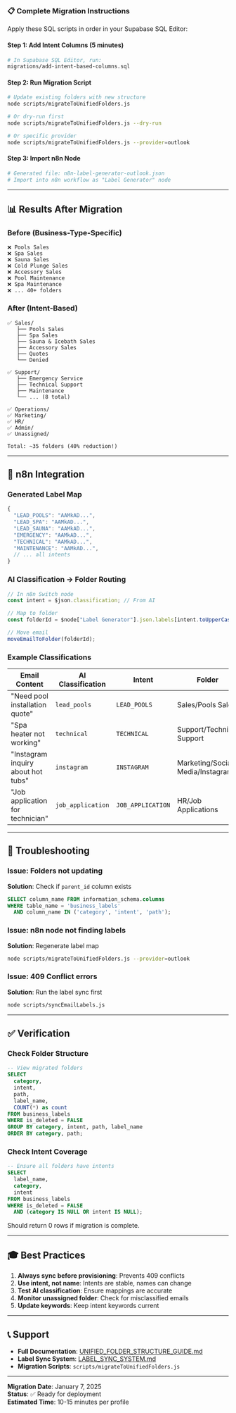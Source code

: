 ### 📋 Complete Migration Instructions

Apply these SQL scripts in order in your Supabase SQL Editor:

#### Step 1: Add Intent Columns (5 minutes)
```bash
# In Supabase SQL Editor, run:
migrations/add-intent-based-columns.sql
```

#### Step 2: Run Migration Script
```bash
# Update existing folders with new structure
node scripts/migrateToUnifiedFolders.js

# Or dry-run first
node scripts/migrateToUnifiedFolders.js --dry-run

# Or specific provider
node scripts/migrateToUnifiedFolders.js --provider=outlook
```

#### Step 3: Import n8n Node
```bash
# Generated file: n8n-label-generator-outlook.json
# Import into n8n workflow as "Label Generator" node
```

---

## 📊 Results After Migration

### Before (Business-Type-Specific)
```
❌ Pools Sales
❌ Spa Sales  
❌ Sauna Sales
❌ Cold Plunge Sales
❌ Accessory Sales
❌ Pool Maintenance
❌ Spa Maintenance
❌ ... 40+ folders
```

### After (Intent-Based)
```
✅ Sales/
   ├── Pools Sales
   ├── Spa Sales
   ├── Sauna & Icebath Sales
   ├── Accessory Sales
   ├── Quotes
   └── Denied

✅ Support/
   ├── Emergency Service
   ├── Technical Support
   ├── Maintenance
   └── ... (8 total)

✅ Operations/
✅ Marketing/
✅ HR/
✅ Admin/
✅ Unassigned/

Total: ~35 folders (40% reduction!)
```

---

## 🎯 n8n Integration

### Generated Label Map
```javascript
{
  "LEAD_POOLS": "AAMkAD...",
  "LEAD_SPA": "AAMkAD...",
  "LEAD_SAUNA": "AAMkAD...",
  "EMERGENCY": "AAMkAD...",
  "TECHNICAL": "AAMkAD...",
  "MAINTENANCE": "AAMkAD...",
  // ... all intents
}
```

### AI Classification → Folder Routing
```javascript
// In n8n Switch node
const intent = $json.classification; // From AI

// Map to folder
const folderId = $node["Label Generator"].json.labels[intent.toUpperCase()];

// Move email
moveEmailToFolder(folderId);
```

### Example Classifications
| Email Content | AI Classification | Intent | Folder |
|--------------|-------------------|--------|--------|
| "Need pool installation quote" | `lead_pools` | `LEAD_POOLS` | Sales/Pools Sales |
| "Spa heater not working" | `technical` | `TECHNICAL` | Support/Technical Support |
| "Instagram inquiry about hot tubs" | `instagram` | `INSTAGRAM` | Marketing/Social Media/Instagram |
| "Job application for technician" | `job_application` | `JOB_APPLICATION` | HR/Job Applications |

---

## 🔧 Troubleshooting

### Issue: Folders not updating
**Solution**: Check if `parent_id` column exists
```sql
SELECT column_name FROM information_schema.columns 
WHERE table_name = 'business_labels' 
  AND column_name IN ('category', 'intent', 'path');
```

### Issue: n8n node not finding labels
**Solution**: Regenerate label map
```bash
node scripts/migrateToUnifiedFolders.js --provider=outlook
```

### Issue: 409 Conflict errors
**Solution**: Run the label sync first
```bash
node scripts/syncEmailLabels.js
```

---

## ✅ Verification

### Check Folder Structure
```sql
-- View migrated folders
SELECT 
  category,
  intent,
  path,
  label_name,
  COUNT(*) as count
FROM business_labels
WHERE is_deleted = FALSE
GROUP BY category, intent, path, label_name
ORDER BY category, path;
```

### Check Intent Coverage
```sql
-- Ensure all folders have intents
SELECT 
  label_name,
  category,
  intent
FROM business_labels
WHERE is_deleted = FALSE
  AND (category IS NULL OR intent IS NULL);
```

Should return 0 rows if migration is complete.

---

## 🎓 Best Practices

1. **Always sync before provisioning**: Prevents 409 conflicts
2. **Use intent, not name**: Intents are stable, names can change
3. **Test AI classification**: Ensure mappings are accurate
4. **Monitor unassigned folder**: Check for misclassified emails
5. **Update keywords**: Keep intent keywords current

---

## 📞 Support

- **Full Documentation**: [UNIFIED_FOLDER_STRUCTURE_GUIDE.md](./UNIFIED_FOLDER_STRUCTURE_GUIDE.md)
- **Label Sync System**: [LABEL_SYNC_SYSTEM.md](./LABEL_SYNC_SYSTEM.md)
- **Migration Scripts**: `scripts/migrateToUnifiedFolders.js`

---

**Migration Date**: January 7, 2025  
**Status**: ✅ Ready for deployment  
**Estimated Time**: 10-15 minutes per profile

